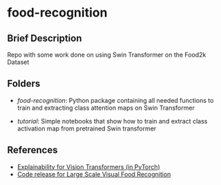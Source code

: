 # food-recognition

## Brief Description
Repo with some work done on using Swin Transformer on the Food2k Dataset

## Folders
- *food-recognition*: Python package containing all needed functions to train and extracting class attention maps on Swin Transformer

- *tutorial*: Simple notebooks that show how to train and extract class activation map from pretrained Swin transformer


## References
- [Explainability for Vision Transformers (in PyTorch)](https://github.com/jacobgil/vit-explain)
- [Code release for Large Scale Visual Food Recognition](https://github.com/Liuyuxinict/prenet/)
